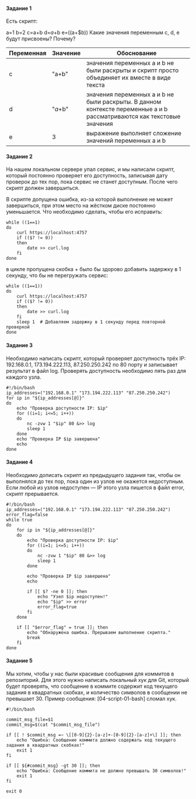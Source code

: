 #### Задание 1
Есть скрипт:

a=1
b=2
c=a+b
d=$a+$b
e=$(($a+$b))
Какие значения переменным c, d, e будут присвоены? Почему?

Переменная | Значение | Обоснование                                                                                                            
--- |----------|------------------------------------------------------------------------------------------------------------------------|
c | "a+b"    | значения переменных a и b не были раскрыты и скрипт просто объединяет их вместе в виде текста                          |
d | "$a+$b"  | значения переменных a и b не были раскрыты. В данном контексте переменные a и b рассматриваются как текстовые значения |
e | 3 | выражение выполняет сложение значений переменных a и b                                                                 |

#### Задание 2
На нашем локальном сервере упал сервис, и мы написали скрипт, который постоянно проверяет его доступность, записывая дату проверок до тех пор, пока сервис не станет доступным. После чего скрипт должен завершиться.

В скрипте допущена ошибка, из-за которой выполнение не может завершиться, при этом место на жёстком диске постоянно уменьшается. Что необходимо сделать, чтобы его исправить:

```
while ((1==1)
do
	curl https://localhost:4757
	if (($? != 0))
	then
		date >> curl.log
	fi
done
```

в цикле пропущена скобка + было бы здорово добавить задержку в 1 секунду, что бы не перегружать сервис:

```
while ((1==1))
do
	curl https://localhost:4757
	if (($? != 0))
	then
		date >> curl.log
	fi
	sleep 1  # Добавляем задержку в 1 секунду перед повторной проверкой
done
```

#### Задание 3
Необходимо написать скрипт, который проверяет доступность трёх IP: 192.168.0.1, 173.194.222.113, 87.250.250.242 по 80 порту и записывает результат в файл log. Проверять доступность необходимо пять раз для каждого узла.

```
#!/bin/bash
ip_addresses=("192.168.0.1" "173.194.222.113" "87.250.250.242")
for ip in "${ip_addresses[@]}"
do
    echo "Проверка доступности IP: $ip"
    for ((i=1; i<=5; i++))
    do
        nc -zvw 1 "$ip" 80 &>> log
        sleep 1
    done
    echo "Проверка IP $ip завершена"
    echo
done
```

#### Задание 4
Необходимо дописать скрипт из предыдущего задания так, чтобы он выполнялся до тех пор, пока один из узлов не окажется недоступным. Если любой из узлов недоступен — IP этого узла пишется в файл error, скрипт прерывается.

```
#!/bin/bash
ip_addresses=("192.168.0.1" "173.194.222.113" "87.250.250.242")
error_flag=false
while true
do
    for ip in "${ip_addresses[@]}"
    do
        echo "Проверка доступности IP: $ip"
        for ((i=1; i<=5; i++))
        do
            nc -zvw 1 "$ip" 80 &>> log
            sleep 1
        done
        
        echo "Проверка IP $ip завершена"
        echo
        
        if [[ $? -ne 0 ]]; then
            echo "Узел $ip недоступен!"
            echo "$ip" >> error
            error_flag=true
        fi
    done
    
    if [[ "$error_flag" = true ]]; then
        echo "Обнаружена ошибка. Прерываем выполнение скрипта."
        break
    fi
done
```

#### Задание 5
Мы хотим, чтобы у нас были красивые сообщения для коммитов в репозиторий. Для этого нужно написать локальный хук для Git, который будет проверять, что сообщение в коммите содержит код текущего задания в квадратных скобках, и количество символов в сообщении не превышает 30. Пример сообщения: [04-script-01-bash] сломал хук.

```
#!/bin/bash

commit_msg_file=$1
commit_msg=$(cat "$commit_msg_file")

if [[ ! $commit_msg =~ \[[0-9]{2}-[a-z]+-[0-9]{2}-[a-z]+\] ]]; then
    echo "Ошибка: Сообщение коммита должно содержать код текущего задания в квадратных скобках!"
    exit 1
fi

if [[ ${#commit_msg} -gt 30 ]]; then
    echo "Ошибка: Сообщение коммита не должно превышать 30 символов!"
    exit 1
fi

exit 0
```